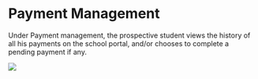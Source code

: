 # Payment Management

Under Payment management, the prospective student views the history of all his payments on the school portal, and/or chooses to complete a pending payment if any.

![](/images/prospectives-payments.png)
